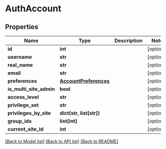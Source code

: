 # AuthAccount

## Properties
Name | Type | Description | Notes
------------ | ------------- | ------------- | -------------
**id** | **int** |  | [optional] 
**username** | **str** |  | [optional] 
**real_name** | **str** |  | [optional] 
**email** | **str** |  | [optional] 
**preferences** | [**AccountPreferences**](AccountPreferences.md) |  | [optional] 
**is_multi_site_admin** | **bool** |  | [optional] 
**access_level** | **str** |  | [optional] 
**privilege_set** | **str** |  | [optional] 
**privileges_by_site** | **dict(str, list[str])** |  | [optional] 
**group_ids** | **list[int]** |  | [optional] 
**current_site_id** | **int** |  | [optional] 

[[Back to Model list]](../README.md#documentation-for-models) [[Back to API list]](../README.md#documentation-for-api-endpoints) [[Back to README]](../README.md)


